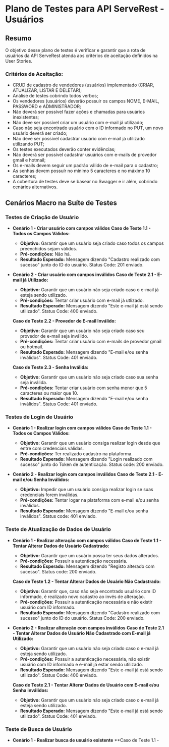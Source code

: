 # Plano de Testes para API ServeRest - Usuários
## Resumo
O objetivo desse plano de testes é verificar e garantir que a rota de usuários da API ServeRest atenda aos critérios de aceitação definidos na User Stories.
### Critérios de Aceitação:
- CRUD de cadastro de vendedores (usuários) implementado (CRIAR, ATUALIZAR, LISTAR E DELETAR);
- Análise de testes cobrindo todos verbos;
- Os vendedores (usuários) deverão possuir os campos NOME, E-MAIL, PASSWORD e ADMINISTRADOR;
- Não deverá ser possível fazer ações e chamadas para usuários inexistentes;
- Não deve ser possível criar um usuário com e-mail já utilizado;
- Caso não seja encontrado usuário com o ID informado no PUT, um novo usuário deverá ser criado;
- Não deve ser possível cadastrar usuário com e-mail já utilizado utilizando PUT;
- Os testes executados deverão conter evidências;
- Não deverá ser possível cadastrar usuários com e-mails de provedor gmail e hotmail;
- Os e-mails devem seguir um padrão válido de e-mail para o cadastro;
- As senhas devem possuír no mínimo 5 caracteres e no máximo 10 caracteres;
- A cobertura de testes deve se basear no Swagger e ir além, cobrindo cenários alternativos.

## Cenários Macro na Suíte de Testes
### Testes de Criação de Usuário
- **Cenário 1 - Criar usuário com campos válidos**
    **Caso de Teste 1.1 - Todos os Campos Válidos:**
    - **Objetivo:** Garantir que um usuário seja criado caso todos os campos preenchidos sejam válidos.
    - **Pré-condições:** Não há.
    - **Resultado Esperado:** Mensagem dizendo "Cadastro realizado com sucesso" junto do ID do usuário. Status Code: 201 enviado.

- **Cenário 2 - Criar usuário com campos inválidos**
    **Caso de Teste 2.1 - E-mail já Utilizado:** 
    - **Objetivo:** Garantir que um usuário não seja criado caso o e-mail já esteja sendo utilizado.
    - **Pré-condições:** Tentar criar usuário com e-mail já utlizado.
    - **Resultado Esperado:** Mensagem dizendo "Este e-mail já está sendo utilizado". Status Code: 400 enviado.

    **Caso de Teste 2.2 - Provedor de E-mail Inválido:** 
    - **Objetivo:** Garantir que um usuário não seja criado caso seu provedor de e-mail seja inválido.
    - **Pré-condições:** Tentar criar usuário com e-mails de provedor gmail ou hotmail.
    - **Resultado Esperado:** Mensagem dizendo "E-mail e/ou senha inválidos". Status Code: 401 enviado.

    **Caso de Teste 2.3 - Senha Inválida:** 
    - **Objetivo:** Garantir que um usuário não seja criado caso sua senha seja inválida.
    - **Pré-condições:** Tentar criar usuário com senha menor que 5 caracteres ou maior que 10.
    - **Resultado Esperado:** Mensagem dizendo "E-mail e/ou senha inválidos". Status Code: 401 enviado.

### Testes de Login de Usuário
- **Cenário 1 - Realizar login com campos válidos**
    **Caso de Teste 1.1 - Todos os Campos Válidos:** 
    - **Objetivo:** Garantir que um usuário consiga realizar login desde que entre com credenciais válidas.
    - **Pré-condições:** Ter realizado cadastro na plataforma.
    - **Resultado Esperado:** Mensagem dizendo "Login realizado com sucesso" junto do Token de autenticação. Status code: 200 enviado.

- **Cenário 2 - Realizar login com campos inválidos**
    **Caso de Teste 2.1 - E-mail e/ou Senha Inválidos:** 
    - **Objetivo:** Impedir que um usuário consiga realizar login se suas credenciais forem inválidas.
    - **Pré-condições:** Tentar logar na plataforma com e-mail e/ou senha inválidos.
    - **Resultado Esperado:** Mensagem dizendo "E-mail e/ou senha inválidos". Status code: 401 enviado.

### Teste de Atualização de Dados de Usuário
- **Cenário 1 - Realizar alteração com campos válidos**
    **Caso de Teste 1.1 - Tentar Alterar Dados de Usuário Cadastrado:** 
    - **Objetivo:** Garantir que um usuário possa ter seus dados alterados.
    - **Pré-condições:** Possuir a autenticação necessária.
    - **Resultado Esperado:** Mensagem dizendo "Registo alterado com sucesso". Status code: 200 enviado.

    **Caso de Teste 1.2 - Tentar Alterar Dados de Usuário Não Cadastrado:** 
    - **Objetivo:** Garantir que, caso não seja encontrado usuário com ID informado, é realizado novo cadastro ao invés de alteração.
    - **Pré-condições:** Possuir a autenticação necessária e não existir usuário com ID informado.
    - **Resultado Esperado:** Mensagem dizendo "Cadastro realizado com sucesso" junto do ID do usuário. Status Code: 200 enviado.

- **Cenário 2 - Realizar alteração com campos inválidos**
    **Caso de Teste 2.1 - Tentar Alterar Dados de Usuário Não Cadastrado com E-mail já Utilizado:**
    - **Objetivo:** Garantir que um usuário não seja criado caso o e-mail já esteja sendo utilizado.
    - **Pré-condições:** Possuir a autenticação necessária, não existir usuário com ID informado e e-mail já estar sendo utilizado.
    - **Resultado Esperado:** Mensagem dizendo "Este e-mail já está sendo utilizado". Status Code: 400 enviado.

    **Caso de Teste 2.1 - Tentar Alterar Dados de Usuário com E-mail e/ou Senha inválidos:**
    - **Objetivo:** Garantir que um usuário não seja criado caso o e-mail já esteja sendo utilizado.
    - **Resultado Esperado:** Mensagem dizendo "Este e-mail já está sendo utilizado". Status Code: 401 enviado.

### Teste de Busca de Usuário
- **Cenário 1 - Realizar busca de usuário existente**
    **Caso de Teste 1.1 - 